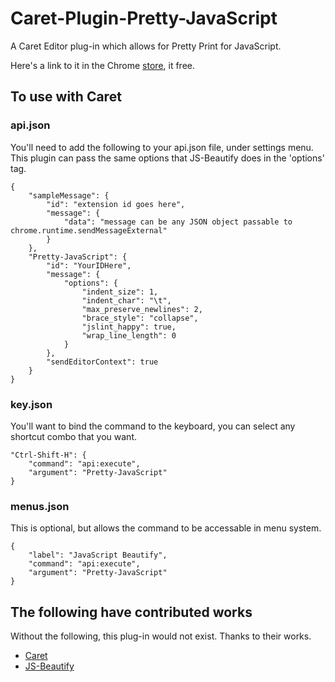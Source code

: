 # Caret-Plugin-Pretty-JavaScript

A Caret Editor plug-in which allows for Pretty Print for JavaScript.



Here's a link to it in the Chrome [store](https://chrome.google.com/webstore/detail/caret-pluginpretty-javasc/nfkohdggkammeogcdpmiebnlbcgpdcii?utm_source=chrome-ntp-icon), it free.


## To use with Caret

### api.json

You'll need to add the following to your api.json file, under settings menu.  This plugin
can pass the same options that JS-Beautify does in the 'options' tag.

```
{
	"sampleMessage": {
		"id": "extension id goes here",
		"message": {
			"data": "message can be any JSON object passable to chrome.runtime.sendMessageExternal"
		}
	},
	"Pretty-JavaScript": {
		"id": "YourIDHere",
		"message": {
			"options": {
				"indent_size": 1,
				"indent_char": "\t",
				"max_preserve_newlines": 2,
				"brace_style": "collapse",
				"jslint_happy": true,
				"wrap_line_length": 0
			}
		},
		"sendEditorContext": true
	}
}
```

### key.json

You'll want to bind the command to the keyboard, you can select any shortcut combo that you want.

```
"Ctrl-Shift-H": {
	"command": "api:execute",
	"argument": "Pretty-JavaScript"
}
```

### menus.json

This is optional, but allows the command to be accessable in menu system.

```
{
	"label": "JavaScript Beautify",
	"command": "api:execute",
	"argument": "Pretty-JavaScript"
}
```

## The following have contributed works

Without the following, this plug-in would not exist.  Thanks to their works.

- [Caret](https://github.com/thomaswilburn/Caret)
- [JS-Beautify](https://github.com/beautify-web/js-beautify)